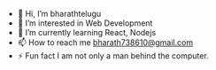 - 👋 Hi, I’m bharathtelugu
- 👀 I’m interested in Web Development 
- 🌱 I’m currently learning React, Nodejs
- 📫 How to reach me bharath738610@gmail.com
- ⚡ Fun fact I am not only a man behind the computer.


<!---
bharathtelugu/bharathtelugu is a ✨ special ✨ repository because its `README.md` (this file) appears on your GitHub profile.
You can click the Preview link to take a look at your changes.
--->
